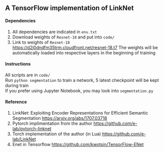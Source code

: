 ## A TensorFlow implementation of LinkNet


#### Dependencies
1. All dependencies are indicated in `env.txt`
2. Download weights of `Resnet-18` and put into `code/`
3. Link to weights of `Resnet-18`
    https://d2j0dndfm35trm.cloudfront.net/resnet-18.t7
   The weights will be automatically loaded into respective layers in the beginning of training

#### Instructions
All scripts are in `code/`  
Run `python segmentation` to train a network, 5 latest checkpoint will be kept during train  
If you prefer using Jupyter Notebook, you may look into `segmentation.py`

#### Reference

1. LinkNet: Exploiting Encoder Representations for Efficient Semantic Segmentation https://arxiv.org/abs/1707.03718  
2. Pytorch implimentation from the author https://github.com/e-lab/pytorch-linknet  
3. Torch implementation of the author (in Lua) https://github.com/e-lab/LinkNet  
4. Enet in Tensorflow https://github.com/kwotsin/TensorFlow-ENet